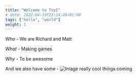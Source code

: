 ```yaml
---
title: "Welcome to TzyI"
# date: 2022-04-19T23:24:46+01:00
tags: ["hello", "world"]
weight: 1
---
```

*Who* - We are Richard and Matt

*What* - Making games

*Why* - To be awesome

And we also have some - ![Image](/kim_jae_woon.jpg) really cool things coming

